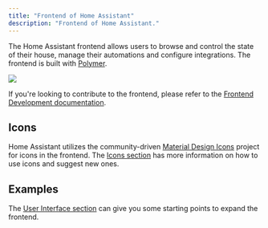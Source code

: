 ```yaml
---
title: "Frontend of Home Assistant"
description: "Frontend of Home Assistant."
---
```


The Home Assistant frontend allows users to browse and control the state of their house, manage their automations and configure integrations.
The frontend is built with [Polymer](https://www.polymer-project.org/).

<p class='img'>
  <img src='/images/frontend/ui2022.png' />
</p>

<div class='note info'>

  If you're looking to contribute to the frontend, please refer to the [Frontend Development documentation](/developers/frontend/).

</div>

## Icons

Home Assistant utilizes the community-driven [Material Design Icons](https://pictogrammers.com/library/mdi/) project for icons in the frontend. The [Icons section](/docs/frontend/icons/) has more information on how to use icons and suggest new ones.

## Examples

The [User Interface section](/examples/#user-interface) can give you some starting points to expand the frontend.
